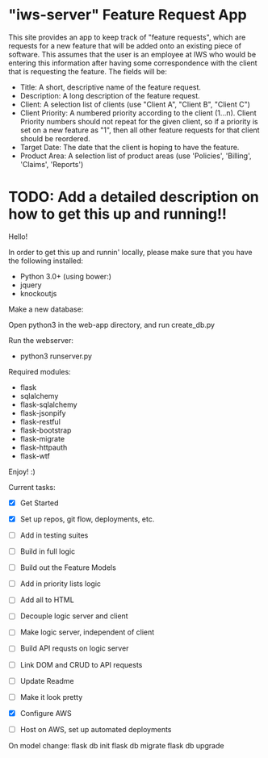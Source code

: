 # "iws-server" Feature Request App

This site provides an app to keep track of "feature requests", which are requests for a new feature that will be added onto an existing piece of software. This assumes that the user is an employee at IWS who would be entering this information after having some correspondence with the client that is requesting the feature. The fields will be:

* Title: A short, descriptive name of the feature request.
* Description: A long description of the feature request.
* Client: A selection list of clients (use "Client A", "Client B", "Client C")
* Client Priority: A numbered priority according to the client (1...n). Client Priority numbers should not repeat for the given client, so if a priority is set on a new feature as "1", then all other feature requests for that client should be reordered.
* Target Date: The date that the client is hoping to have the feature.
* Product Area: A selection list of product areas (use 'Policies', 'Billing', 'Claims', 'Reports')


# TODO: Add a detailed description on how to get this up and running!!

Hello!

In order to get this up and runnin' locally, please make sure that you have the following installed:

* Python 3.0+
(using bower:)
* jquery
* knockoutjs

Make a new database:

Open python3 in the web-app directory, and run create_db.py

Run the webserver:

* python3 runserver.py

Required modules:
* flask 
* sqlalchemy 
* flask-sqlalchemy
* flask-jsonpify 
* flask-restful
* flask-bootstrap
* flask-migrate
* flask-httpauth
* flask-wtf





Enjoy! :)

Current tasks:

- [x] Get Started
- [x] Set up repos, git flow, deployments, etc.
- [ ] Add in testing suites

- [ ] Build in full logic
- [ ] Build out the Feature Models
- [ ] Add in priority lists logic
- [ ] Add all to HTML

- [ ] Decouple logic server and client
- [ ] Make logic server, independent of client
- [ ] Build API requsts on logic server
- [ ] Link DOM and CRUD to API requests
- [ ] Update Readme

- [ ] Make it look pretty
- [x] Configure AWS
- [ ] Host on AWS, set up automated deployments

On model change:
flask db init
flask db migrate
flask db upgrade